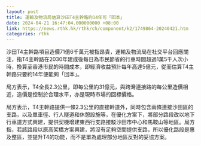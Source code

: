 ```yaml
---
layout: post
title: 運輸及物流局估算沙田T4主幹路約14年可「回本」
date: 2024-04-21 16:47:04.000000000 +08:00
link: https://news.rthk.hk/rthk/ch/component/k2/1749864-20240421.htm
categories: rthk
---
```


沙田T4主幹路項目造價71億6千萬元被指昂貴，運輸及物流局在社交平台回應關注，指T4主幹路在2030年建成後每日為市民節省的行車時間超過1萬5千人次小時，換算至香港市民的時間成本，即經濟收益預計每年高達5億元，從而估算T4主幹路只要約14年便能夠「回本」。

局方表示，T4全長2.3公里，即每公里約31億元，與跨灣連接路的每公里造價相近，造價是控制於合理水平，亦是現時市場的回標價格。

局方表示，T4主幹路提供一條2.3公里的直接幹道外，同時包含兩條連接沙田區的支路，以及單車徑、行人隧道和休憩設施等，在優化方案下，將部分路段改以地下行車道方式興建，提供契機增建東西行支路接駁沙田市中心和馬鞍山等地區。局方指，若該路段以原高架橋方案興建，將沒有足夠空間提供支路，所以優化路段是惠及整區，並提升T4的功能，而不是單為處理部分地區反對的妥協方案。
